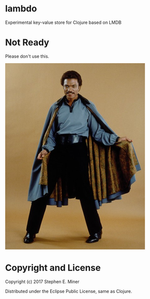 # lambdo
Experimental key-value store for Clojure based on LMDB

# Not Ready
Please don't use this.

[![Lando Calrissian](img/Lando-Calrissian.jpg)](https://en.wikipedia.org/wiki/Lando_Calrissian)

# Copyright and License

Copyright (c) 2017 Stephen E. Miner

Distributed under the Eclipse Public License, same as Clojure.

